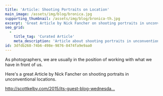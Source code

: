 ```yaml
---
title: 'Article: Shooting Portraits on Location'
main_image: /assets/img/blog/bronica.jpg
supporting_thumbnail: /assets/img/blog/bronica-th.jpg
excerpt: 'Great Article by Nick Fancher on shooting portraits in unconventional locations.'
seo_grid:
  -
    title_tag: 'Curated Article'
    meta_description: 'Article about shooting portraits in unconventional locations.'
id: 3dfdb268-74b6-498e-9876-8474fa9e9aa0
---
```

<p>As photographers, we are usually in the position of working with what we have in front of us.</p>
<p>Here's a great Article by Nick Fancher on shooting portraits in unconventional locations.</p>
<a href="http://scottkelby.com/2015/its-guest-blog-wednesday-featuring-nick-fancher/">http://scottkelby.com/2015/its-guest-blog-wednesda...</a>